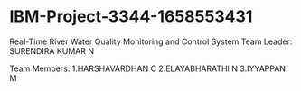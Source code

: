 # IBM-Project-3344-1658553431
Real-Time River Water Quality Monitoring and Control System
Team Leader:  SURENDIRA KUMAR N

Team Members: 1.HARSHAVARDHAN C
2.ELAYABHARATHI N
3.IYYAPPAN M
